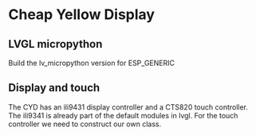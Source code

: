 # Cheap Yellow Display

## LVGL micropython
Build the lv_micropython version for ESP_GENERIC

## Display and touch
The CYD has an ili9431 display controller and a CTS820 touch controller. The ili9341 is already part of the default modules in lvgl. For the touch controller we need to construct our own class.


